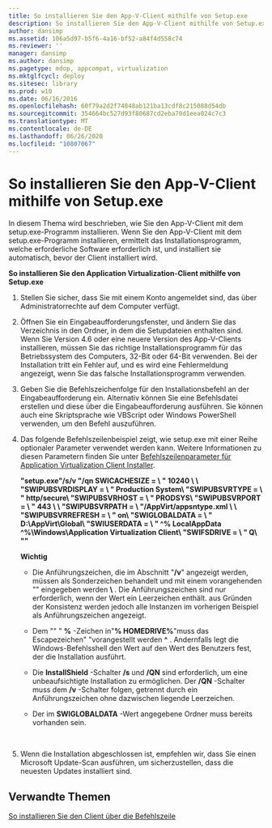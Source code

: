 ```yaml
---
title: So installieren Sie den App-V-Client mithilfe von Setup.exe
description: So installieren Sie den App-V-Client mithilfe von Setup.exe
author: dansimp
ms.assetid: 106a5d97-b5f6-4a16-bf52-a84f4d558c74
ms.reviewer: ''
manager: dansimp
ms.author: dansimp
ms.pagetype: mdop, appcompat, virtualization
ms.mktglfcycl: deploy
ms.sitesec: library
ms.prod: w10
ms.date: 06/16/2016
ms.openlocfilehash: 60f79a2d2f74848ab121ba13cdf8c215088d54db
ms.sourcegitcommit: 354664bc527d93f80687cd2eba70d1eea024c7c3
ms.translationtype: MT
ms.contentlocale: de-DE
ms.lasthandoff: 06/26/2020
ms.locfileid: "10807067"
---
```

# So installieren Sie den App-V-Client mithilfe von Setup.exe


In diesem Thema wird beschrieben, wie Sie den App-V-Client mit dem setup.exe-Programm installieren. Wenn Sie den App-V-Client mit dem setup.exe-Programm installieren, ermittelt das Installationsprogramm, welche erforderliche Software erforderlich ist, und installiert sie automatisch, bevor der Client installiert wird.

**So installieren Sie den Application Virtualization-Client mithilfe von Setup.exe**

1.  Stellen Sie sicher, dass Sie mit einem Konto angemeldet sind, das über Administratorrechte auf dem Computer verfügt.

2.  Öffnen Sie ein Eingabeaufforderungsfenster, und ändern Sie das Verzeichnis in den Ordner, in dem die Setupdateien enthalten sind. Wenn Sie Version 4.6 oder eine neuere Version des App-V-Clients installieren, müssen Sie das richtige Installationsprogramm für das Betriebssystem des Computers, 32-Bit oder 64-Bit verwenden. Bei der Installation tritt ein Fehler auf, und es wird eine Fehlermeldung angezeigt, wenn Sie das falsche Installationsprogramm verwenden.

3.  Geben Sie die Befehlszeichenfolge für den Installationsbefehl an der Eingabeaufforderung ein. Alternativ können Sie eine Befehlsdatei erstellen und diese über die Eingabeaufforderung ausführen. Sie können auch eine Skriptsprache wie VBScript oder Windows PowerShell verwenden, um den Befehl auszuführen.

4.  Das folgende Befehlszeilenbeispiel zeigt, wie setup.exe mit einer Reihe optionaler Parameter verwendet werden kann. Weitere Informationen zu diesen Parametern finden Sie unter [Befehlszeilenparameter für Application Virtualization Client Installer](application-virtualization-client-installer-command-line-parameters.md).

    **"setup.exe"/s/v "/qn SWICACHESIZE = \ \" 10240 \ \ "SWIPUBSVRDISPLAY = \ \" Production System\\ "SWIPUBSVRTYPE = \ \" http/secure\\ "SWIPUBSVRHOST = \ \" PRODSYS\\ "SWIPUBSVRPORT = \ \" 443 \ \ "SWIPUBSVRPATH = \ \"/AppVirt/appsntype.xml \ \ "SWIPUBSVRREFRESH = \ \" on\\ "SWIGLOBALDATA = \ \" D:\\AppVirt\\Global\\ "SWIUSERDATA = \ \" ^% LocalAppData ^%\\Windows\\Application Virtualization Client\\ "SWIFSDRIVE = \ \" Q\\ ""**

    **Wichtig**  
    -   Die Anführungszeichen, die im Abschnitt "**/v**" angezeigt werden, müssen als Sonderzeichen behandelt und mit einem vorangehenden "" eingegeben werden **\\** . Die Anführungszeichen sind nur erforderlich, wenn der Wert ein Leerzeichen enthält. aus Gründen der Konsistenz werden jedoch alle Instanzen im vorherigen Beispiel als Anführungszeichen angezeigt.

    -   Dem "" " **%** -Zeichen in"**% HOMEDRIVE%**"muss das Escapezeichen" "vorangestellt werden **^** . Andernfalls legt die Windows-Befehlsshell den Wert auf den Wert des Benutzers fest, der die Installation ausführt.

    -   Die **InstallShield** -Schalter **/s** und **/QN** sind erforderlich, um eine unbeaufsichtigte Installation zu ermöglichen. Der **/QN** -Schalter muss dem **/v** -Schalter folgen, getrennt durch ein Anführungszeichen ohne dazwischen liegende Leerzeichen.

    -   Der im **SWIGLOBALDATA** -Wert angegebene Ordner muss bereits vorhanden sein.

     

5.  Wenn die Installation abgeschlossen ist, empfehlen wir, dass Sie einen Microsoft Update-Scan ausführen, um sicherzustellen, dass die neuesten Updates installiert sind.

## Verwandte Themen


[So installieren Sie den Client über die Befehlszeile](how-to-install-the-client-by-using-the-command-line-new.md)

 

 





